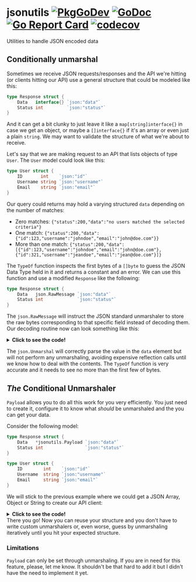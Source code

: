 # jsonutils [![PkgGoDev](https://pkg.go.dev/badge/github.com/diegommm/jsonutils?tab=doc)](https://pkg.go.dev/github.com/diegommm/jsonutils?tab=doc) [![GoDoc](https://godoc.org/github.com/diegommm/jsonutils?status.svg)](https://godoc.org/github.com/diegommm/jsonutils) [![Go Report Card](https://goreportcard.com/badge/github.com/diegommm/jsonutils)](https://goreportcard.com/report/github.com/diegommm/jsonutils) [![codecov](https://codecov.io/gh/diegommm/jsonutils/branch/master/graph/badge.svg)](https://codecov.io/gh/diegommm/jsonutils)

Utilities to handle JSON encoded data

## Conditionally unmarshal

Sometimes we receive JSON requests/responses and the API we're hitting (or clients hitting our API) use a general structure that could be modeled like this:

```go
type Response struct {
	Data   interface{} `json:"data"`
	Status int         `json:"status"`
}
```

And it can get a bit clunky to just leave it like a `map[string]interface{}` in case we get an object, or maybe a `[]interface{}` if it's an array or even just a plain `string`. We may want to validate the structure of what we're about to receive.

Let's say that we are making request to an API that lists objects of type `User`. The `User` model could look like this:

```go
type User struct {
	ID       int    `json:"id"`
	Username string `json:"username"`
	Email    string `json:"email"`
}
```

Our query could returns may hold a varying structured `data` depending on the number of matches:

* Zero matches: `{"status":200,"data":"no users matched the selected criteria"}`
* One match:
`{"status":200,"data":{"id":123,"username":"johndoe","email":"john@doe.com"}}`
* More than one match: `{"status":200,"data":[{"id":123,"username":"johndoe","email":"john@doe.com"},{"id":321,"username":"jeandoe","email":"jean@doe.com"}]}`

The `TypeOf` function inspects the first bytes of a `[]byte` to guess the JSON Data Type held in it and returns a constant and an error. We can use this function and use a modified `Response` like the following:
```go
type Response struct {
	Data   json.RawMessage `json:"data"`
	Status int             `json:"status"`
}
```
The `json.RawMessage` will instruct the JSON standard unmarshaler to store the raw bytes corresponding to that specific field instead of decoding them. Our decoding routine now can look something like this:
<details><summary><b>Click to see the code!</b></summary>

  ```go
  // first unmarshaling round.
  resp := new(Response)
  if err := json.Unmarshal(theBytes, resp); err != nil {
      // handle error
  }

  // determine underlying data structure.
  t, err := jsonutils.TypeOf(resp.Data)
  if err != nil {
      // handle error
  }

  // last unmarshaling round: conditional unmarshal.
  var users []User
  switch t {
  case jsonutils.String:
      fmt.Printf("Got message: %s\n", resp.Data)

  case jsonutils.Array:
      if err := json.Unmarshal(resp.Data, &users); err != nil {
          // handle error
      }

  case jsonutils.Object:
      resp = make([]User, 1)
      if err := json.Unmarshal(resp.Data, &users[0]); err != nil {
          // handle error
      }
  }
  ```
</details>

The `json.Unmarshal` will correctly parse the value in the `data` element but will not perform any unmarshaling, avoiding expensive reflection calls until we know how to deal with the contents. The `TypeOf` function is very accurate and it needs to see no more than the first few of bytes.

## _The_ Conditional Unmarshaler

`Payload` allows you to do all this work for you very efficiently. You just need to create it, configure it to know what _should_ be unmarshaled and the you can get your data.

Consider the following model:
```go
type Response struct {
	Data   *jsonutils.Payload `json:"data"`
	Status int                `json:"status"`
}

type User struct {
	ID        int    `json:"id"`
	Username  string `json:"username"`
	Email     string `json:"email"`
}
```
We will stick to the previous example where we could get a JSON Array, Object or String to create our API client:
<details><summary><b>Click to see the code!</b></summary>
	
```go
func GetUsers() ([]User, error) {
	var b []byte
	// Make your API call and get data into b.

	// Create your response.
	resp := &Response{
		Data: jsonutils.AcquirePayload().
			// Allow JSON String.
			WithString().
			// Allow a single object with our User structure to be returned.
			WithObject(func() interface{} { return new(User) }).
			// Allow an array to be returned, saving it to a slice of User.
			// Note that we are returning a pointer to a nil slice.
			WithArray(func() interface{} { return new([]User) })
	}
	// This is not mandatory but recommended to improve performance.
	defer jsonutils.ReleasePayload(resp.Data)
	
	// We didn't configure our Payload to receive, say, a null value or an integer
	// so if we do, we will receive an unmarshaling error. To allow other types of
	// payloads see the docs (it's as easy as above!).
	if err := json.Unmarshal(b, resp); err != nil {
		return nil, err
	}
	
	// See what we got for christmas.
	switch resp.Data.GetJSONType() {
	case jsonutils.Object:
		return []User{ *resp.Data.GetObject().(*User) }, nil
	case jsonutils.Array:
		return *resp.Data.GetArray().(*[]User), nil
	case jsonutils.String:
		return nil, fmt.Errorf("no results: %v", resp.Data.GetString())
	}
	
	panic("this won't happen")
}
```
</details>
There you go! Now you can reuse your structure and you don't have to write custom unmarshalers or, even worse, guess by unmarshaling iteratively until you hit your expected structure.

### Limitations

`Payload` can only be set through unmarshaling. If you are in need for this feature, please, let me know. It shouldn't be that hard to add it but I didn't have the need to implement it yet.

